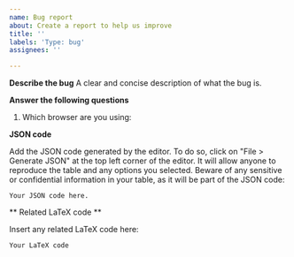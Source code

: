 ```yaml
---
name: Bug report
about: Create a report to help us improve
title: ''
labels: 'Type: bug'
assignees: ''

---
```


**Describe the bug**
A clear and concise description of what the bug is.

**Answer the following questions**
1. Which browser are you using:

**JSON code**

Add the JSON code generated by the editor. To do so, click on "File > Generate JSON" at the top left corner of the editor. It will allow anyone to reproduce the table and any options you selected. Beware of any sensitive or confidential information in your table, as it will be part of the JSON code:

```
Your JSON code here.
```

** Related LaTeX code **

Insert any related LaTeX code here:
```
Your LaTeX code
```
